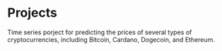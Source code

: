 # Projects
Time series porject for predicting the prices of several types of cryptocurrencies, including Bitcoin, Cardano, Dogecoin, and Ethereum.
